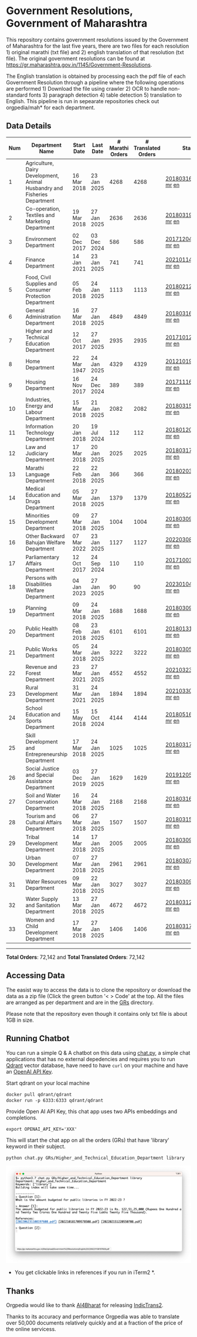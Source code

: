 # Government Resolutions, Government of Maharashtra

This repository contains government resolutions issued by the Government of Maharashtra for the last five years, there are two files for each resolution 1) original marathi (txt file) and 2) english translation of that resolution (txt file). The original government resolutions can be found at https://gr.maharashtra.gov.in/1145/Government-Resolutions.

The English translation is obtained by processing each the pdf file of each Government Resolution through a pipeline where the following operations are performed 1) Download the file using crawler 2) OCR to handle non-standard fonts 3) paragraph detection 4) table  detection 5) translation to English. This pipeline is run in sepearate repositories check out orgpedia/mah* for each department.


## Data Details

| Num | Department Name | Start Date | Last Date | # Marathi Orders | # Translated Orders | Starting Order | Last Order |
| --- | --------------- | ---------- | --------- | ---------------- | ------------------- | -------------- | ---------- |
| 1 | Agriculture, Dairy Development, Animal Husbandry and Fisheries Department | 16 Mar 2018 | 23 Jan 2025 | 4268 | 4268 | [201803161624182101.pdf](https://gr.maharashtra.gov.in/Site/Upload/Government%20Resolutions/English/201803161624182101.pdf) [mr](GRs/Agriculture,_Dairy_Development,_Animal_Husbandry_and_Fisheries_Department/201803161624182101.pdf.mr.txt) [en](GRs/Agriculture,_Dairy_Development,_Animal_Husbandry_and_Fisheries_Department/201803161624182101.pdf.en.txt) | [202501231816209601.pdf](https://gr.maharashtra.gov.in/Site/Upload/Government%20Resolutions/English/202501231816209601.pdf) [mr](GRs/Agriculture,_Dairy_Development,_Animal_Husbandry_and_Fisheries_Department/202501231816209601.pdf.mr.txt) [en](GRs/Agriculture,_Dairy_Development,_Animal_Husbandry_and_Fisheries_Department/202501231816209601.pdf.en.txt) |
| 2 | Co-operation, Textiles and Marketing Department | 19 Mar 2018 | 27 Jan 2025 | 2636 | 2636 | [201803191257576702.pdf](https://gr.maharashtra.gov.in/Site/Upload/Government%20Resolutions/English/201803191257576702.pdf) [mr](GRs/Co-operation,_Textiles_and_Marketing_Department/201803191257576702.pdf.mr.txt) [en](GRs/Co-operation,_Textiles_and_Marketing_Department/201803191257576702.pdf.en.txt) | [202501271504547702.pdf](https://gr.maharashtra.gov.in/Site/Upload/Government%20Resolutions/English/202501271504547702.pdf) [mr](GRs/Co-operation,_Textiles_and_Marketing_Department/202501271504547702.pdf.mr.txt) [en](GRs/Co-operation,_Textiles_and_Marketing_Department/202501271504547702.pdf.en.txt) |
| 3 | Environment Department | 02 Dec 2017 | 03 Dec 2024 | 586 | 586 | [201712041147216904.pdf](https://gr.maharashtra.gov.in/Site/Upload/Government%20Resolutions/English/201712041147216904.pdf) [mr](GRs/Environment_Department/201712041147216904.pdf.mr.txt) [en](GRs/Environment_Department/201712041147216904.pdf.en.txt) | [202412031148104104.pdf](https://gr.maharashtra.gov.in/Site/Upload/Government%20Resolutions/English/202412031148104104.pdf) [mr](GRs/Environment_Department/202412031148104104.pdf.mr.txt) [en](GRs/Environment_Department/202412031148104104.pdf.en.txt) |
| 4 | Finance Department | 14 Jan 2021 | 23 Jan 2025 | 741 | 741 | [202101141237329905.pdf](https://gr.maharashtra.gov.in/Site/Upload/Government%20Resolutions/English/202101141237329905.pdf) [mr](GRs/Finance_Department/202101141237329905.pdf.mr.txt) [en](GRs/Finance_Department/202101141237329905.pdf.en.txt) | [202501231755017605.pdf](https://gr.maharashtra.gov.in/Site/Upload/Government%20Resolutions/English/202501231755017605.pdf) [mr](GRs/Finance_Department/202501231755017605.pdf.mr.txt) [en](GRs/Finance_Department/202501231755017605.pdf.en.txt) |
| 5 | Food, Civil Supplies and Consumer Protection Department | 05 Feb 2018 | 24 Jan 2025 | 1113 | 1113 | [201802121244545806.pdf](https://gr.maharashtra.gov.in/Site/Upload/Government%20Resolutions/English/201802121244545806.pdf) [mr](GRs/Food,_Civil_Supplies_and_Consumer_Protection_Department/201802121244545806.pdf.mr.txt) [en](GRs/Food,_Civil_Supplies_and_Consumer_Protection_Department/201802121244545806.pdf.en.txt) | [202501241143128806.pdf](https://gr.maharashtra.gov.in/Site/Upload/Government%20Resolutions/English/202501241143128806.pdf) [mr](GRs/Food,_Civil_Supplies_and_Consumer_Protection_Department/202501241143128806.pdf.mr.txt) [en](GRs/Food,_Civil_Supplies_and_Consumer_Protection_Department/202501241143128806.pdf.en.txt) |
| 6 | General Administration Department | 16 Mar 2018 | 27 Jan 2025 | 4849 | 4849 | [201803161224022707.pdf](https://gr.maharashtra.gov.in/Site/Upload/Government%20Resolutions/English/201803161224022707.pdf) [mr](GRs/General_Administration_Department/201803161224022707.pdf.mr.txt) [en](GRs/General_Administration_Department/201803161224022707.pdf.en.txt) | [202501271803023707.pdf](https://gr.maharashtra.gov.in/Site/Upload/Government%20Resolutions/English/202501271803023707.....pdf) [mr](GRs/General_Administration_Department/202501271803023707.pdf.mr.txt) [en](GRs/General_Administration_Department/202501271803023707.pdf.en.txt) |
| 7 | Higher and Technical Education Department | 12 Oct 2017 | 27 Jan 2025 | 2935 | 2935 | [201710121514029708.pdf](https://gr.maharashtra.gov.in/Site/Upload/Government%20Resolutions/English/201710121514029708.pdf) [mr](GRs/Higher_and_Technical_Education_Department/201710121514029708.pdf.mr.txt) [en](GRs/Higher_and_Technical_Education_Department/201710121514029708.pdf.en.txt) | [202501271556053708.pdf](https://gr.maharashtra.gov.in/Site/Upload/Government%20Resolutions/English/202501271556053708.pdf) [mr](GRs/Higher_and_Technical_Education_Department/202501271556053708.pdf.mr.txt) [en](GRs/Higher_and_Technical_Education_Department/202501271556053708.pdf.en.txt) |
| 8 | Home Department | 22 Mar 1947 | 24 Jan 2025 | 4329 | 4329 | [201210191648552129.pdf](https://gr.maharashtra.gov.in/Site/Upload/Government%20Resolutions/English/201210191648552129.pdf) [mr](GRs/Home_Department/201210191648552129.pdf.mr.txt) [en](GRs/Home_Department/201210191648552129.pdf.en.txt) | [202501241620446929.pdf](https://gr.maharashtra.gov.in/Site/Upload/Government%20Resolutions/English/202501241620446929.pdf) [mr](GRs/Home_Department/202501241620446929.pdf.mr.txt) [en](GRs/Home_Department/202501241620446929.pdf.en.txt) |
| 9 | Housing Department | 16 Nov 2017 | 24 Dec 2024 | 389 | 389 | [201711161447076609.pdf](https://gr.maharashtra.gov.in/Site/Upload/Government%20Resolutions/English/201711161447076609.pdf) [mr](GRs/Housing_Department/201711161447076609.pdf.mr.txt) [en](GRs/Housing_Department/201711161447076609.pdf.en.txt) | [202412241442052709.pdf](https://gr.maharashtra.gov.in/Site/Upload/Government%20Resolutions/English/202412241442052709.pdf) [mr](GRs/Housing_Department/202412241442052709.pdf.mr.txt) [en](GRs/Housing_Department/202412241442052709.pdf.en.txt) |
| 10 | Industries, Energy and Labour Department | 15 Mar 2018 | 21 Jan 2025 | 2082 | 2082 | [201803151204055010.pdf](https://gr.maharashtra.gov.in/Site/Upload/Government%20Resolutions/English/201803151204055010.pdf) [mr](GRs/Industries,_Energy_and_Labour_Department/201803151204055010.pdf.mr.txt) [en](GRs/Industries,_Energy_and_Labour_Department/201803151204055010.pdf.en.txt) | [202501211501293510.pdf](https://gr.maharashtra.gov.in/Site/Upload/Government%20Resolutions/English/202501211501293510.pdf) [mr](GRs/Industries,_Energy_and_Labour_Department/202501211501293510.pdf.mr.txt) [en](GRs/Industries,_Energy_and_Labour_Department/202501211501293510.pdf.en.txt) |
| 11 | Information Technology Department | 20 Jan 2018 | 19 Jul 2024 | 112 | 112 | [201801201843024511.pdf](https://gr.maharashtra.gov.in/Site/Upload/Government%20Resolutions/English/201801201843024511.pdf) [mr](GRs/Information_Technology_Department/201801201843024511.pdf.mr.txt) [en](GRs/Information_Technology_Department/201801201843024511.pdf.en.txt) | [202407191742379111.pdf](https://gr.maharashtra.gov.in/Site/Upload/Government%20Resolutions/English/202407191742379111.pdf) [mr](GRs/Information_Technology_Department/202407191742379111.pdf.mr.txt) [en](GRs/Information_Technology_Department/202407191742379111.pdf.en.txt) |
| 12 | Law and Judiciary Department | 17 Mar 2018 | 20 Jan 2025 | 2025 | 2025 | [201803171129290212.pdf](https://gr.maharashtra.gov.in/Site/Upload/Government%20Resolutions/English/201803171129290212.pdf) [mr](GRs/Law_and_Judiciary_Department/201803171129290212.pdf.mr.txt) [en](GRs/Law_and_Judiciary_Department/201803171129290212.pdf.en.txt) | [202501201433094412.pdf](https://gr.maharashtra.gov.in/Site/Upload/Government%20Resolutions/English/202501201433094412.pdf) [mr](GRs/Law_and_Judiciary_Department/202501201433094412.pdf.mr.txt) [en](GRs/Law_and_Judiciary_Department/202501201433094412.pdf.en.txt) |
| 13 | Marathi Language Department | 22 Feb 2018 | 22 Jan 2025 | 366 | 366 | [201802031549154233.pdf](https://gr.maharashtra.gov.in/Site/Upload/Government%20Resolutions/English/201802031549154233.pdf) [mr](GRs/Marathi_Language_Department/201802031549154233.pdf.mr.txt) [en](GRs/Marathi_Language_Department/201802031549154233.pdf.en.txt) | [202501221437037333.pdf](https://gr.maharashtra.gov.in/Site/Upload/Government%20Resolutions/English/202501221437037333.pdf) [mr](GRs/Marathi_Language_Department/202501221437037333.pdf.mr.txt) [en](GRs/Marathi_Language_Department/202501221437037333.pdf.en.txt) |
| 14 | Medical Education and Drugs Department | 05 Mar 2018 | 27 Jan 2025 | 1379 | 1379 | [201805221424292513.pdf](https://gr.maharashtra.gov.in/Site/Upload/Government%20Resolutions/English/201805221424292513.pdf) [mr](GRs/Medical_Education_and_Drugs_Department/201805221424292513.pdf.mr.txt) [en](GRs/Medical_Education_and_Drugs_Department/201805221424292513.pdf.en.txt) | [202501271730305713.pdf](https://gr.maharashtra.gov.in/Site/Upload/Government%20Resolutions/English/202501271730305713.pdf) [mr](GRs/Medical_Education_and_Drugs_Department/202501271730305713.pdf.mr.txt) [en](GRs/Medical_Education_and_Drugs_Department/202501271730305713.pdf.en.txt) |
| 15 | Minorities Development Department | 09 Mar 2018 | 27 Jan 2025 | 1004 | 1004 | [201803091218355314.pdf](https://gr.maharashtra.gov.in/Site/Upload/Government%20Resolutions/English/201803091218355314.pdf) [mr](GRs/Minorities_Development_Department/201803091218355314.pdf.mr.txt) [en](GRs/Minorities_Development_Department/201803091218355314.pdf.en.txt) | [202501271500368514.pdf](https://gr.maharashtra.gov.in/Site/Upload/Government%20Resolutions/English/202501271500368514.pdf) [mr](GRs/Minorities_Development_Department/202501271500368514.pdf.mr.txt) [en](GRs/Minorities_Development_Department/202501271500368514.pdf.en.txt) |
| 16 | Other Backward Bahujan Welfare Department | 07 Mar 2022 | 23 Jan 2025 | 1127 | 1127 | [202203081752439334.pdf](https://gr.maharashtra.gov.in/Site/Upload/Government%20Resolutions/English/202203081752439334.pdf) [mr](GRs/Other_Backward_Bahujan_Welfare_Department/202203081752439334.pdf.mr.txt) [en](GRs/Other_Backward_Bahujan_Welfare_Department/202203081752439334.pdf.en.txt) | [202501231608040034.pdf](https://gr.maharashtra.gov.in/Site/Upload/Government%20Resolutions/English/202501231608040034.pdf) [mr](GRs/Other_Backward_Bahujan_Welfare_Department/202501231608040034.pdf.mr.txt) [en](GRs/Other_Backward_Bahujan_Welfare_Department/202501231608040034.pdf.en.txt) |
| 17 | Parliamentary Affairs Department | 12 Oct 2017 | 24 Sep 2024 | 110 | 110 | [201710031642378615.pdf](https://gr.maharashtra.gov.in/Site/Upload/Government%20Resolutions/English/201710031642378615.pdf) [mr](GRs/Parliamentary_Affairs_Department/201710031642378615.pdf.mr.txt) [en](GRs/Parliamentary_Affairs_Department/201710031642378615.pdf.en.txt) | [202409241152433515.pdf](https://gr.maharashtra.gov.in/Site/Upload/Government%20Resolutions/English/202409241152433515.pdf) [mr](GRs/Parliamentary_Affairs_Department/202409241152433515.pdf.mr.txt) [en](GRs/Parliamentary_Affairs_Department/202409241152433515.pdf.en.txt) |
| 18 | Persons with Disabilities Welfare Department | 04 Jan 2023 | 27 Jan 2025 | 90 | 90 | [202301041906309635.pdf](https://gr.maharashtra.gov.in/Site/Upload/Government%20Resolutions/English/202301041906309635.pdf) [mr](GRs/Persons_with_Disabilities_Welfare_Department/202301041906309635.pdf.mr.txt) [en](GRs/Persons_with_Disabilities_Welfare_Department/202301041906309635.pdf.en.txt) | [202501271739339735.pdf](https://gr.maharashtra.gov.in/Site/Upload/Government%20Resolutions/English/202501271739339735.pdf) [mr](GRs/Persons_with_Disabilities_Welfare_Department/202501271739339735.pdf.mr.txt) [en](GRs/Persons_with_Disabilities_Welfare_Department/202501271739339735.pdf.en.txt) |
| 19 | Planning Department | 09 Mar 2018 | 24 Jan 2025 | 1688 | 1688 | [201803091441032716.pdf](https://gr.maharashtra.gov.in/Site/Upload/Government%20Resolutions/English/201803091441032716.pdf) [mr](GRs/Planning_Department/201803091441032716.pdf.mr.txt) [en](GRs/Planning_Department/201803091441032716.pdf.en.txt) | [202501241816451716.pdf](https://gr.maharashtra.gov.in/Site/Upload/Government%20Resolutions/English/202501241816451716.pdf) [mr](GRs/Planning_Department/202501241816451716.pdf.mr.txt) [en](GRs/Planning_Department/202501241816451716.pdf.en.txt) |
| 20 | Public Health Department | 08 Feb 2018 | 23 Jan 2025 | 6101 | 6101 | [201801311722275417.pdf](https://gr.maharashtra.gov.in/Site/Upload/Government%20Resolutions/English/201801311722275417.pdf) [mr](GRs/Public_Health_Department/201801311722275417.pdf.mr.txt) [en](GRs/Public_Health_Department/201801311722275417.pdf.en.txt) | [202501231646428617.pdf](https://gr.maharashtra.gov.in/Site/Upload/Government%20Resolutions/English/202501231646428617.pdf) [mr](GRs/Public_Health_Department/202501231646428617.pdf.mr.txt) [en](GRs/Public_Health_Department/202501231646428617.pdf.en.txt) |
| 21 | Public Works Department | 05 Mar 2018 | 24 Jan 2025 | 3222 | 3222 | [201803051515468118.pdf](https://gr.maharashtra.gov.in/Site/Upload/Government%20Resolutions/English/201803051515468118.pdf) [mr](GRs/Public_Works_Department/201803051515468118.pdf.mr.txt) [en](GRs/Public_Works_Department/201803051515468118.pdf.en.txt) | [202501241603262918.pdf](https://gr.maharashtra.gov.in/Site/Upload/Government%20Resolutions/English/202501241603262918.pdf) [mr](GRs/Public_Works_Department/202501241603262918.pdf.mr.txt) [en](GRs/Public_Works_Department/202501241603262918.pdf.en.txt) |
| 22 | Revenue and Forest Department | 23 Mar 2021 | 27 Jan 2025 | 4552 | 4552 | [202103231328393119.pdf](https://gr.maharashtra.gov.in/Site/Upload/Government%20Resolutions/English/202103231328393119.pdf) [mr](GRs/Revenue_and_Forest_Department/202103231328393119.pdf.mr.txt) [en](GRs/Revenue_and_Forest_Department/202103231328393119.pdf.en.txt) | [202501271434580519.pdf](https://gr.maharashtra.gov.in/Site/Upload/Government%20Resolutions/English/202501271434580519.pdf) [mr](GRs/Revenue_and_Forest_Department/202501271434580519.pdf.mr.txt) [en](GRs/Revenue_and_Forest_Department/202501271434580519.pdf.en.txt) |
| 23 | Rural Development Department | 31 Mar 2021 | 24 Jan 2025 | 1894 | 1894 | [202103301021181120.pdf](https://gr.maharashtra.gov.in/Site/Upload/Government%20Resolutions/English/202103301021181120.pdf) [mr](GRs/Rural_Development_Department/202103301021181120.pdf.mr.txt) [en](GRs/Rural_Development_Department/202103301021181120.pdf.en.txt) | [202501241630201620.pdf](https://gr.maharashtra.gov.in/Site/Upload/Government%20Resolutions/English/202501241630201620.pdf) [mr](GRs/Rural_Development_Department/202501241630201620.pdf.mr.txt) [en](GRs/Rural_Development_Department/202501241630201620.pdf.en.txt) |
| 24 | School Education and Sports Department | 15 May 2018 | 15 Oct 2024 | 4144 | 4144 | [201805161114241221.pdf](https://gr.maharashtra.gov.in/Site/Upload/Government%20Resolutions/English/201805161114241221.pdf) [mr](GRs/School_Education_and_Sports_Department/201805161114241221.pdf.mr.txt) [en](GRs/School_Education_and_Sports_Department/201805161114241221.pdf.en.txt) | [202410152127537021.pdf](https://gr.maharashtra.gov.in/Site/Upload/Government%20Resolutions/English/202410152127537021.pdf) [mr](GRs/School_Education_and_Sports_Department/202410152127537021.pdf.mr.txt) [en](GRs/School_Education_and_Sports_Department/202410152127537021.pdf.en.txt) |
| 25 | Skill Development and Entrepreneurship Department | 17 Mar 2018 | 24 Jan 2025 | 1025 | 1025 | [201803171322099003.pdf](https://gr.maharashtra.gov.in/Site/Upload/Government%20Resolutions/English/201803171322099003.pdf) [mr](GRs/Skill_Development_and_Entrepreneurship_Department/201803171322099003.pdf.mr.txt) [en](GRs/Skill_Development_and_Entrepreneurship_Department/201803171322099003.pdf.en.txt) | [202501241123178003.pdf](https://gr.maharashtra.gov.in/Site/Upload/Government%20Resolutions/English/202501241123178003.pdf) [mr](GRs/Skill_Development_and_Entrepreneurship_Department/202501241123178003.pdf.mr.txt) [en](GRs/Skill_Development_and_Entrepreneurship_Department/202501241123178003.pdf.en.txt) |
| 26 | Social Justice and Special Assistance Department | 03 Dec 2019 | 27 Jan 2025 | 1629 | 1629 | [201912051107011622.pdf](https://gr.maharashtra.gov.in/Site/Upload/Government%20Resolutions/English/201912051107011622.pdf) [mr](GRs/Social_Justice_and_Special_Assistance_Department/201912051107011622.pdf.mr.txt) [en](GRs/Social_Justice_and_Special_Assistance_Department/201912051107011622.pdf.en.txt) | [202501271623579222.pdf](https://gr.maharashtra.gov.in/Site/Upload/Government%20Resolutions/English/202501271623579222.pdf) [mr](GRs/Social_Justice_and_Special_Assistance_Department/202501271623579222.pdf.mr.txt) [en](GRs/Social_Justice_and_Special_Assistance_Department/202501271623579222.pdf.en.txt) |
| 27 | Soil and Water Conservation Department | 16 Mar 2018 | 24 Jan 2025 | 2168 | 2168 | [201803161247582426.pdf](https://gr.maharashtra.gov.in/Site/Upload/Government%20Resolutions/English/201803161247582426.pdf) [mr](GRs/Soil_and_Water_Conservation_Department/201803161247582426.pdf.mr.txt) [en](GRs/Soil_and_Water_Conservation_Department/201803161247582426.pdf.en.txt) | [202501241807104026.pdf](https://gr.maharashtra.gov.in/Site/Upload/Government%20Resolutions/English/202501241807104026.pdf) [mr](GRs/Soil_and_Water_Conservation_Department/202501241807104026.pdf.mr.txt) [en](GRs/Soil_and_Water_Conservation_Department/202501241807104026.pdf.en.txt) |
| 28 | Tourism and Cultural Affairs Department | 06 Mar 2018 | 27 Jan 2025 | 1507 | 1507 | [201803151055091823.pdf](https://gr.maharashtra.gov.in/Site/Upload/Government%20Resolutions/English/201803151055091823.pdf) [mr](GRs/Tourism_and_Cultural_Affairs_Department/201803151055091823.pdf.mr.txt) [en](GRs/Tourism_and_Cultural_Affairs_Department/201803151055091823.pdf.en.txt) | [202501271825330423.pdf](https://gr.maharashtra.gov.in/Site/Upload/Government%20Resolutions/English/202501271825330423.pdf) [mr](GRs/Tourism_and_Cultural_Affairs_Department/202501271825330423.pdf.mr.txt) [en](GRs/Tourism_and_Cultural_Affairs_Department/202501271825330423.pdf.en.txt) |
| 29 | Tribal Development Department | 14 Mar 2018 | 17 Jan 2025 | 2005 | 2005 | [201803091105184924.pdf](https://gr.maharashtra.gov.in/Site/Upload/Government%20Resolutions/English/201803091105184924.pdf) [mr](GRs/Tribal_Development_Department/201803091105184924.pdf.mr.txt) [en](GRs/Tribal_Development_Department/201803091105184924.pdf.en.txt) | [202501171337089624.pdf](https://gr.maharashtra.gov.in/Site/Upload/Government%20Resolutions/English/202501171337089624.pdf) [mr](GRs/Tribal_Development_Department/202501171337089624.pdf.mr.txt) [en](GRs/Tribal_Development_Department/202501171337089624.pdf.en.txt) |
| 30 | Urban Development Department | 07 Mar 2018 | 27 Jan 2025 | 2961 | 2961 | [201803071203178325.pdf](https://gr.maharashtra.gov.in/Site/Upload/Government%20Resolutions/English/201803071203178325.pdf) [mr](GRs/Urban_Development_Department/201803071203178325.pdf.mr.txt) [en](GRs/Urban_Development_Department/201803071203178325.pdf.en.txt) | [202501271616302925.pdf](https://gr.maharashtra.gov.in/Site/Upload/Government%20Resolutions/English/202501271616302925.pdf) [mr](GRs/Urban_Development_Department/202501271616302925.pdf.mr.txt) [en](GRs/Urban_Development_Department/202501271616302925.pdf.en.txt) |
| 31 | Water Resources Department | 09 Mar 2018 | 22 Jan 2025 | 3027 | 3027 | [201803091034435527.pdf](https://gr.maharashtra.gov.in/Site/Upload/Government%20Resolutions/English/201803091034435527.pdf) [mr](GRs/Water_Resources_Department/201803091034435527.pdf.mr.txt) [en](GRs/Water_Resources_Department/201803091034435527.pdf.en.txt) | [202501221133020427.pdf](https://gr.maharashtra.gov.in/Site/Upload/Government%20Resolutions/English/202501221133020427.pdf) [mr](GRs/Water_Resources_Department/202501221133020427.pdf.mr.txt) [en](GRs/Water_Resources_Department/202501221133020427.pdf.en.txt) |
| 32 | Water Supply and Sanitation Department | 13 Mar 2018 | 27 Jan 2025 | 4672 | 4672 | [201803121414108428.pdf](https://gr.maharashtra.gov.in/Site/Upload/Government%20Resolutions/English/201803121414108428.pdf) [mr](GRs/Water_Supply_and_Sanitation_Department/201803121414108428.pdf.mr.txt) [en](GRs/Water_Supply_and_Sanitation_Department/201803121414108428.pdf.en.txt) | [202501271751220328.pdf](https://gr.maharashtra.gov.in/Site/Upload/Government%20Resolutions/English/202501271751220328.pdf) [mr](GRs/Water_Supply_and_Sanitation_Department/202501271751220328.pdf.mr.txt) [en](GRs/Water_Supply_and_Sanitation_Department/202501271751220328.pdf.en.txt) |
| 33 | Women and Child Development Department | 17 Mar 2018 | 27 Jan 2025 | 1406 | 1406 | [201803171539444330.pdf](https://gr.maharashtra.gov.in/Site/Upload/Government%20Resolutions/English/201803171539444330.pdf) [mr](GRs/Women_and_Child_Development_Department/201803171539444330.pdf.mr.txt) [en](GRs/Women_and_Child_Development_Department/201803171539444330.pdf.en.txt) | [202501271152416730.pdf](https://gr.maharashtra.gov.in/Site/Upload/Government%20Resolutions/English/202501271152416730.pdf) [mr](GRs/Women_and_Child_Development_Department/202501271152416730.pdf.mr.txt) [en](GRs/Women_and_Child_Development_Department/202501271152416730.pdf.en.txt) |
----------------------------------------------------------------------------------------------------

**Total Orders**: 72,142 and **Total Translated Orders**: 72,142
## Accessing Data

The easist way to access the data is to clone the repository or download the data as a zip file (Click the green button '< > Code' at the top. All the files are arranged as per department and are in the [GRs](GRs) directory.

Please note that the repository even though it contains only txt file is about 1GB in size.

## Running Chatbot

You can run a simple Q & A chatbot on this data using [chat.py](chat.py), a simple chat applications that has no external depedencies and requires you to run [Qdrant](https://qdrant.tech/) vector database, have need to have `curl` on your machine and have an [OpenAI API Key](https://help.openai.com/en/articles/4936850-where-do-i-find-my-secret-api-key).

Start qdrant on your local machine
```shell
docker pull qdrant/qdrant
docker run -p 6333:6333 qdrant/qdrant
```

Provide Open AI API Key, this chat app uses two APIs embeddings and completions.
```shell
export OPENAI_API_KEY='XXX'
```

This will start the chat app on all the orders (GRs) that have 'library' keyword in their subject.

```shell
python chat.py GRs/Higher_and_Technical_Education_Department library
```

![screenshot of running chat.py](screenshot.png)

* You get clickable links in references if you run in iTerm2 *.

## Thanks

Orgpedia would like to thank [AI4Bharat](https://ai4bharat.iitm.ac.in/) for releasing [IndicTrans2](https://github.com/AI4Bharat/IndicTrans2).

Thanks to its accuracy and performance Orgpedia was able to translate over 50,000 documents relatively quickly and at a fraction of the price of the online servicess.

